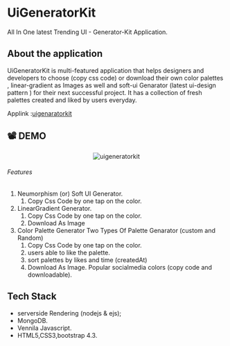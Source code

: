 # UiGeneratorKit
 All In One latest Trending UI - Generator-Kit Application.
 
## About the application
  UiGeneratorKit is multi-featured application  that helps designers and developers to choose  (copy css code) or download their own color palettes , linear-gradient as Images as well and soft-ui Genarator (latest ui-design pattern ) for their next successful project.
It has a collection of fresh palettes created and liked by users everyday.


<!-- Applink :[uigenaratorkit](https://uigenaratorkit.herokuapp.com) -->
Applink :[uigenaratorkit](https://uigenkit.herokuapp.com)

## :film_projector: DEMO
<p align="center">
<!-- <img src="./public/images/uiGeneratorkit.gif" alt="uigenaratorkit" title="uiGeneratorkit"> -->
<!-- <img src="./public/images/uigenkit.gif" alt="uigeneratorkit"> -->
<img src="./public/images/uigenkit_.gif" alt="uigeneratorkit">
<!-- <img src="./public/images/ui_2.gif" alt="uigenaratorkit"> -->
</p>

###### Features
1. Neumorphism (or) Soft UI Generator.
    1. Copy Css Code  by one tap on the color.
2. LinearGradient Generator.
    1. Copy Css Code  by one tap on the color.
    2. Download As Image
3. Color Palette Generator
    Two Types Of Palette Genarator (custom and Random) 
    1. Copy Css Code by one tap on the color.
    2. users able to like the palette.
    3. sort palettes by likes and time (createdAt)
    4. Download As Image.
   Popular socialmedia colors (copy code and downloadable).

## Tech Stack
- serverside Rendering (nodejs & ejs);
- MongoDB.
- Vennila Javascript.
- HTML5,CSS3,bootstrap 4.3.



